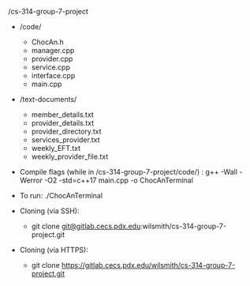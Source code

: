/cs-314-group-7-project
- /code/
    - ChocAn.h
    - manager.cpp
    - provider.cpp
    - service.cpp
    - interface.cpp
    - main.cpp
- /text-documents/
    - member_details.txt
    - provider_details.txt
    - provider_directory.txt
    - services_provider.txt
    - weekly_EFT.txt
    - weekly_provider_file.txt

- Compile flags (while in /cs-314-group-7-project/code/) : g++ -Wall -Werror -O2 -std=c++17 main.cpp -o ChocAnTerminal
- To run: ./ChocAnTerminal

- Cloning (via SSH):
    - git clone git@gitlab.cecs.pdx.edu:wilsmith/cs-314-group-7-project.git
- Cloning (via HTTPS):
    - git clone https://gitlab.cecs.pdx.edu/wilsmith/cs-314-group-7-project.git
